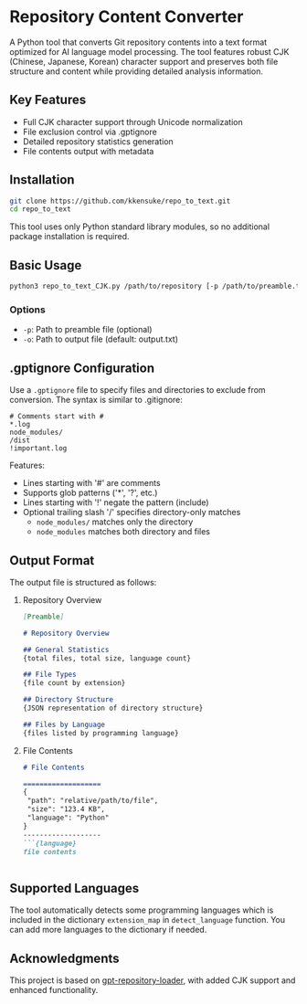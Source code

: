 # Repository Content Converter

A Python tool that converts Git repository contents into a text format optimized for AI language model processing. The tool features robust CJK (Chinese, Japanese, Korean) character support and preserves both file structure and content while providing detailed analysis information.

## Key Features

- Full CJK character support through Unicode normalization
- File exclusion control via .gptignore
- Detailed repository statistics generation
- File contents output with metadata

## Installation

```bash
git clone https://github.com/kkensuke/repo_to_text.git
cd repo_to_text
```

This tool uses only Python standard library modules, so no additional package installation is required.

## Basic Usage

```bash
python3 repo_to_text_CJK.py /path/to/repository [-p /path/to/preamble.txt] [-o /path/to/output.txt]
```

### Options

- `-p`: Path to preamble file (optional)
- `-o`: Path to output file (default: output.txt)

## .gptignore Configuration

Use a `.gptignore` file to specify files and directories to exclude from conversion. The syntax is similar to .gitignore:

```plaintext
# Comments start with #
*.log
node_modules/
/dist
!important.log
```

Features:
- Lines starting with '#' are comments
- Supports glob patterns ('*', '?', etc.)
- Lines starting with '!' negate the pattern (include)
- Optional trailing slash '/' specifies directory-only matches
  - `node_modules/` matches only the directory
  - `node_modules` matches both directory and files

## Output Format

The output file is structured as follows:

1. Repository Overview
   ```markdown
   [Preamble]
   
   # Repository Overview
   
   ## General Statistics
   {total files, total size, language count}
   
   ## File Types
   {file count by extension}
   
   ## Directory Structure
   {JSON representation of directory structure}
   
   ## Files by Language
   {files listed by programming language}
   ```

2. File Contents
   ```markdown
   # File Contents
   
   ===================
   {
    "path": "relative/path/to/file",
    "size": "123.4 KB",
    "language": "Python"
   }
   -------------------
   ```{language}
   file contents
   ```
   ```

## Supported Languages

The tool automatically detects some programming languages which is included in the dictionary `extension_map` in `detect_language` function. You can add more languages to the dictionary if needed.

## Acknowledgments

This project is based on [gpt-repository-loader](https://github.com/original/gpt-repository-loader), with added CJK support and enhanced functionality.